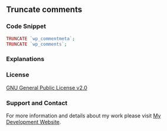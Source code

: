 ## Truncate comments

### Code Snippet

```php
TRUNCATE `wp_commentmeta`;
TRUNCATE `wp_comments`;
```
### Explanations

### License

[GNU General Public License v2.0](https://github.com/dedewiweka/snippets/blob/main/LICENSE)

### Support and Contact

For more information and details about my work please visit [My Development Website](https://dede.wiweka.com/development).